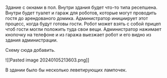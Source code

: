 Здание с окнами в пол.
Внутри здания будет что-то типа ресепшена. Внутри будет туалет и гараж для роботов, которые могут проводить гостя до арендованого домика. Администратор инициирует этот процесс, когда будут готовы гости. Робот может взять с собой прицеп чтоб гости могли положить туда свои вещи. Администратор нажимает кнопочку на телефоне и из гаража выезжает робот и его видно из здания администрации.

Схему сюда добавить.

![[Pasted image 20240105213603.png]]

В здании было бы несколько леветирующих лампочек.